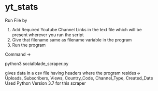 # yt_stats

Run File by 


1. Add Required Youtube Channel Links in the text file which will be present wherever you run the script
2. Give that filename same as filename variable in the program
3. Run the program 

Command -> 

python3 socialblade_scraper.py


gives data in a csv file having headers where the program resides-> 
Uploads, Subscribers, Views, Country_Code, Channel_Type, Created_Date
Used Python Version 3.7 for this scraper
